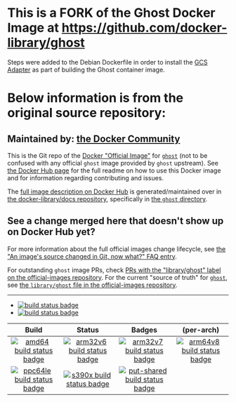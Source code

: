 # This is a FORK of the Ghost Docker Image at https://github.com/docker-library/ghost
Steps were added to the Debian Dockerfile in order to install the [GCS Adapter](https://github.com/danmasta/ghost-gcs-adapter) as part of building the Ghost container image.

# Below information is from the original source repository:

## Maintained by: [the Docker Community](https://github.com/docker-library/ghost)

This is the Git repo of the [Docker "Official Image"](https://github.com/docker-library/official-images#what-are-official-images) for [`ghost`](https://hub.docker.com/_/ghost/) (not to be confused with any official `ghost` image provided by `ghost` upstream). See [the Docker Hub page](https://hub.docker.com/_/ghost/) for the full readme on how to use this Docker image and for information regarding contributing and issues.

The [full image description on Docker Hub](https://hub.docker.com/_/ghost/) is generated/maintained over in [the docker-library/docs repository](https://github.com/docker-library/docs), specifically in [the `ghost` directory](https://github.com/docker-library/docs/tree/master/ghost).

## See a change merged here that doesn't show up on Docker Hub yet?

For more information about the full official images change lifecycle, see [the "An image's source changed in Git, now what?" FAQ entry](https://github.com/docker-library/faq#an-images-source-changed-in-git-now-what).

For outstanding `ghost` image PRs, check [PRs with the "library/ghost" label on the official-images repository](https://github.com/docker-library/official-images/labels/library%2Fghost). For the current "source of truth" for [`ghost`](https://hub.docker.com/_/ghost/), see [the `library/ghost` file in the official-images repository](https://github.com/docker-library/official-images/blob/master/library/ghost).

---

-	[![build status badge](https://img.shields.io/github/actions/workflow/status/docker-library/ghost/ci.yml?branch=master&label=GitHub%20CI)](https://github.com/docker-library/ghost/actions?query=workflow%3A%22GitHub+CI%22+branch%3Amaster)
-	[![build status badge](https://img.shields.io/jenkins/s/https/doi-janky.infosiftr.net/job/update.sh/job/ghost.svg?label=Automated%20update.sh)](https://doi-janky.infosiftr.net/job/update.sh/job/ghost/)

| Build | Status | Badges | (per-arch) |
|:-:|:-:|:-:|:-:|
| [![amd64 build status badge](https://img.shields.io/jenkins/s/https/doi-janky.infosiftr.net/job/multiarch/job/amd64/job/ghost.svg?label=amd64)](https://doi-janky.infosiftr.net/job/multiarch/job/amd64/job/ghost/) | [![arm32v6 build status badge](https://img.shields.io/jenkins/s/https/doi-janky.infosiftr.net/job/multiarch/job/arm32v6/job/ghost.svg?label=arm32v6)](https://doi-janky.infosiftr.net/job/multiarch/job/arm32v6/job/ghost/) | [![arm32v7 build status badge](https://img.shields.io/jenkins/s/https/doi-janky.infosiftr.net/job/multiarch/job/arm32v7/job/ghost.svg?label=arm32v7)](https://doi-janky.infosiftr.net/job/multiarch/job/arm32v7/job/ghost/) | [![arm64v8 build status badge](https://img.shields.io/jenkins/s/https/doi-janky.infosiftr.net/job/multiarch/job/arm64v8/job/ghost.svg?label=arm64v8)](https://doi-janky.infosiftr.net/job/multiarch/job/arm64v8/job/ghost/) |
| [![ppc64le build status badge](https://img.shields.io/jenkins/s/https/doi-janky.infosiftr.net/job/multiarch/job/ppc64le/job/ghost.svg?label=ppc64le)](https://doi-janky.infosiftr.net/job/multiarch/job/ppc64le/job/ghost/) | [![s390x build status badge](https://img.shields.io/jenkins/s/https/doi-janky.infosiftr.net/job/multiarch/job/s390x/job/ghost.svg?label=s390x)](https://doi-janky.infosiftr.net/job/multiarch/job/s390x/job/ghost/) | [![put-shared build status badge](https://img.shields.io/jenkins/s/https/doi-janky.infosiftr.net/job/put-shared/job/light/job/ghost.svg?label=put-shared)](https://doi-janky.infosiftr.net/job/put-shared/job/light/job/ghost/) |

<!-- THIS FILE IS GENERATED BY https://github.com/docker-library/docs/blob/master/generate-repo-stub-readme.sh -->
